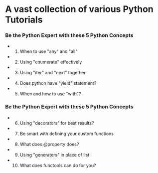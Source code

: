 # A vast collection of various Python Tutorials #

### Be the Python Expert with these 5 Python Concepts ###
- 1. When to use "any" and "all"
- 2. Using "enumerate" effectively 
- 3. Using "iter" and "next" together 
- 4. Does python have "yield" statement? 
- 5. When and how to use "with"?

### Be the Python Expert with these 5 Python Concepts ###
- 6. Using  "decorators" for best results?
- 7. Be smart with defining your custom functions
- 8. What does @property does?
- 9. Using "generaters" in place of list
- 10. What does functools can do for you? 

